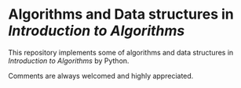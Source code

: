 # Algorithms and Data structures in *Introduction to Algorithms*

This repository implements some of algorithms and data structures in *Introduction to Algorithms* by Python.

Comments are always welcomed and highly appreciated.

